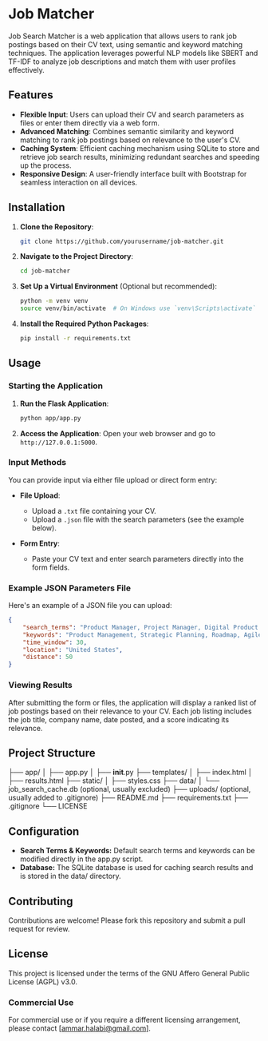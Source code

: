# Job Matcher

Job Search Matcher is a web application that allows users to rank job postings based on their CV text, using semantic and keyword matching techniques. The application leverages powerful NLP models like SBERT and TF-IDF to analyze job descriptions and match them with user profiles effectively.

## Features
- **Flexible Input**: Users can upload their CV and search parameters as files or enter them directly via a web form.
- **Advanced Matching**: Combines semantic similarity and keyword matching to rank job postings based on relevance to the user's CV.
- **Caching System**: Efficient caching mechanism using SQLite to store and retrieve job search results, minimizing redundant searches and speeding up the process.
- **Responsive Design**: A user-friendly interface built with Bootstrap for seamless interaction on all devices.

## Installation

1. **Clone the Repository**:
    ```bash
    git clone https://github.com/yourusername/job-matcher.git
    ```

2. **Navigate to the Project Directory**:
    ```bash
    cd job-matcher
    ```

3. **Set Up a Virtual Environment** (Optional but recommended):
    ```bash
    python -m venv venv
    source venv/bin/activate  # On Windows use `venv\Scripts\activate`
    ```

4. **Install the Required Python Packages**:
    ```bash
    pip install -r requirements.txt
    ```

## Usage

### Starting the Application

1. **Run the Flask Application**:
    ```bash
    python app/app.py
    ```

2. **Access the Application**:
   Open your web browser and go to `http://127.0.0.1:5000`.

### Input Methods

You can provide input via either file upload or direct form entry:

- **File Upload**:
  - Upload a `.txt` file containing your CV.
  - Upload a `.json` file with the search parameters (see the example below).

- **Form Entry**:
  - Paste your CV text and enter search parameters directly into the form fields.

### Example JSON Parameters File

Here's an example of a JSON file you can upload:

```json
{
    "search_terms": "Product Manager, Project Manager, Digital Product Manager, Product Owner, Product Strategy, Business Analyst, Technology Consultant, Product Innovation, Agile Product Manager, Product Development",
    "keywords": "Product Management, Strategic Planning, Roadmap, Agile, Cross-functional, Team Leadership, Market Research, Competitive Analysis, Stakeholder Management, Financial Forecasting, Data Analysis, User Research, A/B Testing, Product Analytics, Go-to-Market Strategy, Feature Prioritization, Business Growth, Customer Satisfaction, Revenue Growth, Digital Transformation",
    "time_window": 30,
    "location": "United States",
    "distance": 50
}
```

### Viewing Results

After submitting the form or files, the application will display a ranked list of job postings based on their relevance to your CV. Each job listing includes the job title, company name, date posted, and a score indicating its relevance.

## Project Structure

├── app/
│   ├── app.py
│   ├── __init__.py
├── templates/
│   ├── index.html
│   ├── results.html
├── static/
│   ├── styles.css
├── data/
│   └── job_search_cache.db (optional, usually excluded)
├── uploads/ (optional, usually added to .gitignore)
├── README.md
├── requirements.txt
├── .gitignore
└── LICENSE

## Configuration

- **Search Terms & Keywords:** Default search terms and keywords can be modified directly in the app.py script.
- **Database:** The SQLite database is used for caching search results and is stored in the data/ directory.

## Contributing

Contributions are welcome! Please fork this repository and submit a pull request for review.

## License

This project is licensed under the terms of the GNU Affero General Public License (AGPL) v3.0. 

### Commercial Use

For commercial use or if you require a different licensing arrangement, please contact [ammar.halabi@gmail.com].


